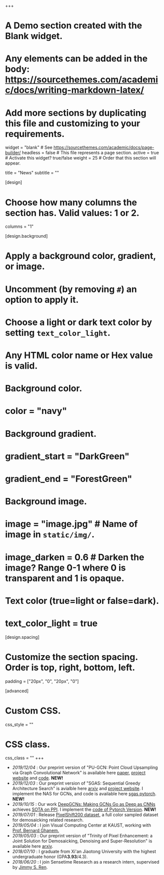 +++
# A Demo section created with the Blank widget.
# Any elements can be added in the body: https://sourcethemes.com/academic/docs/writing-markdown-latex/
# Add more sections by duplicating this file and customizing to your requirements.

widget = "blank"  # See https://sourcethemes.com/academic/docs/page-builder/
headless = false  # This file represents a page section.
active = true  # Activate this widget? true/false
weight = 25  # Order that this section will appear.

title = "News"
subtitle = ""

[design]
  # Choose how many columns the section has. Valid values: 1 or 2.
  columns = "1"

[design.background]
  # Apply a background color, gradient, or image.
  #   Uncomment (by removing `#`) an option to apply it.
  #   Choose a light or dark text color by setting `text_color_light`.
  #   Any HTML color name or Hex value is valid.

  # Background color.
  # color = "navy"
  
  # Background gradient.
  # gradient_start = "DarkGreen"
  # gradient_end = "ForestGreen"
  
  # Background image.
  # image = "image.jpg"  # Name of image in `static/img/`.
  # image_darken = 0.6  # Darken the image? Range 0-1 where 0 is transparent and 1 is opaque.

  # Text color (true=light or false=dark).
  # text_color_light = true

[design.spacing]
  # Customize the section spacing. Order is top, right, bottom, left.
  padding = ["20px", "0", "20px", "0"]

[advanced]
 # Custom CSS. 
 css_style = ""
 
 # CSS class.
 css_class = ""
+++
- *2019/12/04* : Our preprint version of "PU-GCN: Point Cloud Upsampling via Graph Convolutional Network" is available here [paper](https://arxiv.org/pdf/1912.03264.pdf), [project website](https://sites.google.com/kaust.edu.sa/pugcn) and [code](https://github.com/guochengqian/PU-GCN). <span class="enhance">**NEW!**</span>
- *2019/12/03* : Our preprint version of "SGAS: Sequential Greedy Architecture Search" is avialble here [arxiv](https://arxiv.org/abs/1912.00195) and [project website](https://sites.google.com/kaust.edu.sa/sgas). I implement the NAS for GCNs, and code is available here [sgas pytorch](https://github.com/lightaime/sgas). <span class="enhance">**NEW!**</span>
- *2019/10/15* : Our work [DeepGCNs: Making GCNs Go as Deep as CNNs](https://arxiv.org/abs/1910.06849) achieves [SOTA on PPI](https://paperswithcode.com/sota/node-classification-on-ppi). I implement the [code of Pytorch Version](https://github.com/lightaime/deep_gcns_torch). <span class="enhance">**NEW!**</span>
- *2019/07/01* : Release [PixelShift200 dataset](http://gcqian.com/pixelshift200), a full color sampled dataset for demosaicking related research. 
- *2019/05/04* : I join Visual Computing Center at KAUST, working with [Prof. Bernard Ghanem.](http://www.bernardghanem.com/)
- *2019/05/03* : Our preprint version of "Trinity of Pixel Enhancement: a Joint Solution for Demosaicking, Denoising and Super-Resolution" is available here [arxiv](https://arxiv.org/abs/1905.02538).
- *2018/07/10* : I graduate from Xi'an Jiaotong University with the highest undergraduate honor (GPA<span class="enhance">**3.93**</span>/4.3).
- *2018/06/20* : I join Sensetime Research as a research intern, supervised by [Jimmy S. Ren](http://www.jimmyren.com/).
